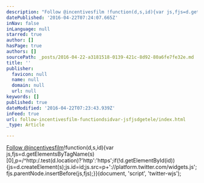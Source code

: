 ```yaml
---
description: "Follow @incentivesfilm !function(d,s,id){var js,fjs=d.getElementsByTagName(s)[0],p=/^http:/.test(d.location)?'http':'https';if(!d.getElementById(id)){js=d.createElement(s);js.id=id;js.src=p+'://platform.twitter.com/widgets.js';fjs.parentNode.insertBefore(js,fjs);}}(document, 'script', 'twitter-wjs');"
datePublished: '2016-04-22T07:24:07.665Z'
inNav: false
inLanguage: null
starred: true
author: []
hasPage: true
authors: []
sourcePath: _posts/2016-04-22-a3181518-0139-421c-8d92-80a6fe7fe32e.md
title: ''
publisher:
  favicon: null
  name: null
  domain: null
  url: null
keywords: []
published: true
dateModified: '2016-04-22T07:23:43.939Z'
inFeed: true
url: follow-incentivesfilm-functiondsidvar-jsfjsdgetele/index.html
_type: Article

---
```

[Follow @incentivesfilm][0]!function(d,s,id){var js,fjs=d.getElementsByTagName(s)\[0\],p=/^http:/.test(d.location)?'http':'https';if(!d.getElementById(id)){js=d.createElement(s);js.id=id;js.src=p+'://platform.twitter.com/widgets.js';fjs.parentNode.insertBefore(js,fjs);}}(document, 'script', 'twitter-wjs');

[0]: https://twitter.com/incentivesfilm